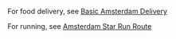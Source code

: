 For food delivery, see [Basic Amsterdam Delivery](Basic%20Amsterdam%20Delivery.md)

For running, see [Amsterdam Star Run Route](Amsterdam%20Star%20Run%20Route.md)